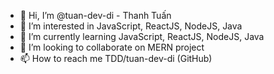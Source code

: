 - 👋 Hi, I’m @tuan-dev-di - Thanh Tuấn
- 👀 I’m interested in JavaScript, ReactJS, NodeJS, Java
- 🌱 I’m currently learning JavaScript, ReactJS, NodeJS, Java
- 💞️ I’m looking to collaborate on MERN project
- 📫 How to reach me TDD/tuan-dev-di (GitHub)

<!---
tuan-dev-di/tuan-dev-di is a ✨ special ✨ repository because its `README.md` (this file) appears on your GitHub profile.
You can click the Preview link to take a look at your changes.
--->
